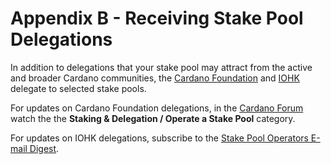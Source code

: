 # Appendix B - Receiving Stake Pool Delegations

In addition to delegations that your stake pool may attract from the active and broader Cardano communities, the [Cardano Foundation](https://cardanofoundation.org/) and [IOHK](https://iohk.io/) delegate to selected stake pools.

For updates on Cardano Foundation delegations, in the [Cardano Forum](https://forum.cardano.org/) watch the the **Staking & Delegation / Operate a Stake Pool** category.

For updates on IOHK delegations, subscribe to the [Stake Pool Operators E-mail Digest](https://mailchi.mp/iohk/spodigest).